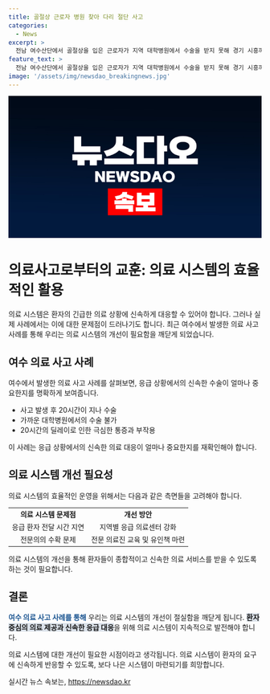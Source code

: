```yaml
---
title: 골절상 근로자 병원 찾아 다리 절단 사고
categories:
  - News
excerpt: >
  전남 여수산단에서 골절상을 입은 근로자가 지역 대학병원에서 수술을 받지 못해 경기 시흥까지 옮겨졌고, 20시간 만에 수술을 받았지만 이미 괴사가 진행되어 다리를 절단해야 했다. 이에 가족은 전공의 이탈 등으로 가장 가까운 지역 대학병원에서 적절한 치료를 받지 못한 문제를 제기하고 있다. 전남대병원과 조선대병원은 이와 관련하여 전공의 이탈과 전원 거부와는 관련이 없다고 주장하고 있으며, 고용노동부는 사고 이후의 상황과 작업장 안전 조치를 조사할 계획이라고 전했다.
feature_text: >
  전남 여수산단에서 골절상을 입은 근로자가 지역 대학병원에서 수술을 받지 못해 경기 시흥까지 옮겨졌고, 20시간 만에 수술을 받았지만 이미 괴사가 진행되어 다리를 절단해야 했다. 이에 가족은 전공의 이탈 등으로 가장 가까운 지역 대학병원에서 적절한 치료를 받지 못한 문제를 제기하고 있다. 전남대병원과 조선대병원은 이와 관련하여 전공의 이탈과 전원 거부와는 관련이 없다고 주장하고 있으며, 고용노동부는 사고 이후의 상황과 작업장 안전 조치를 조사할 계획이라고 전했다.
image: '/assets/img/newsdao_breakingnews.jpg'
---
```


<p><img src="/assets/img/newsdao_breakingnews.jpg" alt="koreaapp 속보" /></p>

<h1>의료사고로부터의 교훈: 의료 시스템의 효율적인 활용</h1>

<p data-ke-size="size16">의료 시스템은 환자의 긴급한 의료 상황에 신속하게 대응할 수 있어야 합니다. 그러나 실제 사례에서는 이에 대한 문제점이 드러나기도 합니다. 최근 여수에서 발생한 의료 사고 사례를 통해 우리는 의료 시스템의 개선이 필요함을 깨닫게 되었습니다.</p>

<h2 data-ke-size="size26">여수 의료 사고 사례</h2>

<p>여수에서 발생한 의료 사고 사례를 살펴보면, 응급 상황에서의 신속한 수술이 얼마나 중요한지를 명확하게 보여줍니다.</p>

<ul>
  <li>사고 발생 후 20시간이 지나 수술</li>
  <li>가까운 대학병원에서의 수술 불가</li>
  <li>20시간의 딜레이로 인한 극심한 통증과 부작용</li>
</ul>

<p data-ke-size="size16">이 사례는 응급 상황에서의 신속한 의료 대응이 얼마나 중요한지를 재확인해야 합니다.</p>

<h2 data-ke-size="size26">의료 시스템 개선 필요성</h2>

<p>의료 시스템의 효율적인 운영을 위해서는 다음과 같은 측면들을 고려해야 합니다.</p>

<table>
  <tr>
    <td style="text-align: center; height: 17px;"><b>의료 시스템 문제점</b></td>
    <td style="text-align: center; height: 17px;"><b>개선 방안</b></td>
  </tr>
  <tr>
    <td style="text-align: center; height: 17px;">응급 환자 전달 시간 지연</td>
    <td style="text-align: center; height: 17px;">지역별 응급 의료센터 강화</td>
  </tr>
  <tr>
    <td style="text-align: center; height: 17px;">전문의의 수확 문제</td>
    <td style="text-align: center; height: 17px;">전문 의료진 교육 및 유인책 마련</td>
  </tr>
</table>

<p data-ke-size="size16">의료 시스템의 개선을 통해 환자들이 종합적이고 신속한 의료 서비스를 받을 수 있도록 하는 것이 필요합니다.</p>

<h2 data-ke-size="size26">결론</h2>

<p><b><span style="color: #1a5490;">여수 의료 사고 사례를 통해</span></b> 우리는 의료 시스템의 개선이 절실함을 깨닫게 됩니다. <b><span style="background-color: #21538527;">환자 중심의 의료 제공과 신속한 응급 대응</span></b>을 위해 의료 시스템이 지속적으로 발전해야 합니다.</p>

<p data-ke-size="size16">의료 시스템에 대한 개선이 필요한 시점이라고 생각됩니다. 의료 시스템이 환자의 요구에 신속하게 반응할 수 있도록, 보다 나은 시스템이 마련되기를 희망합니다.</p>
실시간 뉴스 속보는, <a href="https://newsdao.kr" rel="dofollow">https://newsdao.kr</a>


